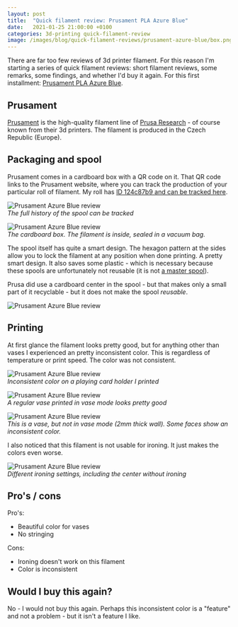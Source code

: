 ```yaml
---
layout: post
title:  "Quick filament review: Prusament PLA Azure Blue"
date:   2021-01-25 21:00:00 +0100
categories: 3d-printing quick-filament-review
image: /images/blog/quick-filament-reviews/prusament-azure-blue/box.png
---
```


There are far too few reviews of 3d printer filament. For this reason I'm starting a series of quick filament reviews: short filament reviews, some remarks, some findings, and whether I'd buy it again. For this first installment: [Prusament PLA Azure Blue](https://shop.prusa3d.com/en/prusament/716-prusament-pla-azure-blue-1kg.html).

## Prusament

<style scoped>
  img + p, img + em {
    clear: both;
    display: block;
  }
</style>

[Prusament](https://prusament.com/) is the high-quality filament line of [Prusa Research](https://www.prusa3d.com/) - of course known from their 3d printers. The filament is produced in the Czech Republic (Europe).

## Packaging and spool

Prusament comes in a cardboard box with a QR code on it. That QR code links to the Prusament website, where you can track the production of your particular roll of filament. My roll has [ID 124c87b9 and can be tracked here](https://prusament.com/spool/?spoolId=124c87b9).

![Prusament Azure Blue review](/images/blog/quick-filament-reviews/prusament-azure-blue/spool-history.png)
*The full history of the spool can be tracked*

![Prusament Azure Blue review](/images/blog/quick-filament-reviews/prusament-azure-blue/box.jpg)
*The cardboard box. The filament is inside, sealed in a vacuum bag.*

The spool itself has quite a smart design. The hexagon pattern at the sides allow you to lock the filament at any position when done printing. A pretty smart design. It also saves some plastic - which is necessary because these spools are unfortunately not reusable (it is not [a master spool](https://www.matterhackers.com/articles/tech-breakdown-the-master-spool)).

Prusa did use a cardboard center in the spool - but that makes only a small part of it recyclable - but it does not make the spool _reusable_.

![Prusament Azure Blue review](/images/blog/quick-filament-reviews/prusament-azure-blue/cardboard-spool.jpg)


## Printing

At first glance the filament looks pretty good, but for anything other than vases I experienced an pretty inconsistent color. This is regardless of temperature or print speed. The color was not consistent. 

![Prusament Azure Blue review](/images/blog/quick-filament-reviews/prusament-azure-blue/inconsistent-color.jpg)
*Inconsistent color on a playing card holder I printed*

![Prusament Azure Blue review](/images/blog/quick-filament-reviews/prusament-azure-blue/vase1.jpg)
*A regular vase printed in vase mode looks pretty good*

![Prusament Azure Blue review](/images/blog/quick-filament-reviews/prusament-azure-blue/vase2.jpg)
*This is a vase, but not in vase mode (2mm thick wall). Some faces show an inconsistent color.*

I also noticed that this filament is not usable for ironing. It just makes the colors even worse.

![Prusament Azure Blue review](/images/blog/quick-filament-reviews/prusament-azure-blue/ironing.jpg)
*Different ironing settings, including the center without ironing*

## Pro's / cons

Pro's:

- Beautiful color for vases
- No stringing

Cons:

- Ironing doesn't work on this filament
- Color is inconsistent

## Would I buy this again?

No - I would not buy this again. Perhaps this inconsistent color is a "feature" and not a problem - but it isn't a feature I like.